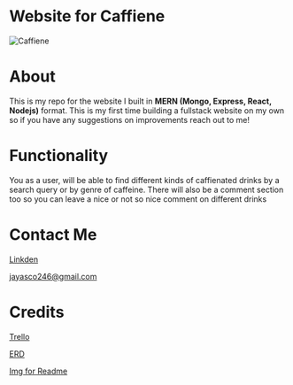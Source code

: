 # Website for Caffiene

![Caffiene](https://thumbs.dreamstime.com/b/chemical-formula-caffeine-coffee-beans-background-close-up-100348619.jpg)

# About

This is my repo for the website I built in **MERN (Mongo, Express, React, Nodejs)** format. This is my first time building a fullstack website on my own so if you have any suggestions on improvements reach out to me!

# Functionality

You as a user, will be able to find different kinds of caffienated drinks by a search query or by genre of caffeine. There will also be a comment section too so you can leave a nice or not so nice comment on different drinks

# Contact Me

[Linkden](www.linkedin.com/in/joshua-ascolillo)

jayasco246@gmail.com


# Credits

[Trello]()

[ERD]()

[Img for Readme](https://thumbs.dreamstime.com/b/chemical-formula-caffeine-coffee-beans-background-close-up-100348619.jpg)


